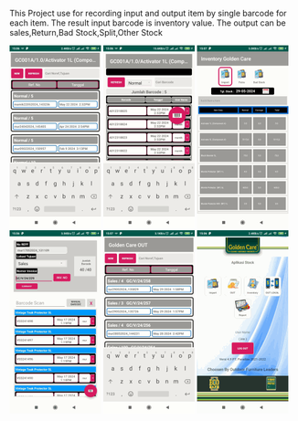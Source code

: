 This Project use for recording input and output item by single barcode for each item.
The result input barcode is inventory value.
The output can be sales,Return,Bad Stock,Split,Other Stock


![alt text](https://github.com/irawanmurjayanto/Barcode-Inventory/blob/main/pictme/pict2.gif?raw=true)
![alt text](https://github.com/irawanmurjayanto/Barcode-Inventory/blob/main/pictme/pict3.gif?raw=true)
![alt text](https://github.com/irawanmurjayanto/Barcode-Inventory/blob/main/pictme/pict4.gif?raw=true)
![alt text](https://github.com/irawanmurjayanto/Barcode-Inventory/blob/main/pictme/pict5.gif?raw=true)
![alt text](https://github.com/irawanmurjayanto/Barcode-Inventory/blob/main/pictme/pict6.gif?raw=true)
![alt text](https://github.com/irawanmurjayanto/Barcode-Inventory/blob/main/pictme/pict1.gif?raw=true)

